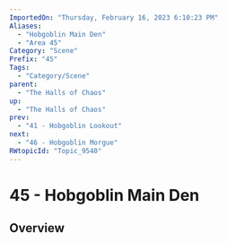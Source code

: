 ```yaml
---
ImportedOn: "Thursday, February 16, 2023 6:10:23 PM"
Aliases:
  - "Hobgoblin Main Den"
  - "Area 45"
Category: "Scene"
Prefix: "45"
Tags:
  - "Category/Scene"
parent:
  - "The Halls of Chaos"
up:
  - "The Halls of Chaos"
prev:
  - "41 - Hobgoblin Lookout"
next:
  - "46 - Hobgoblin Morgue"
RWtopicId: "Topic_9540"
---
```

# 45 - Hobgoblin Main Den
## Overview

